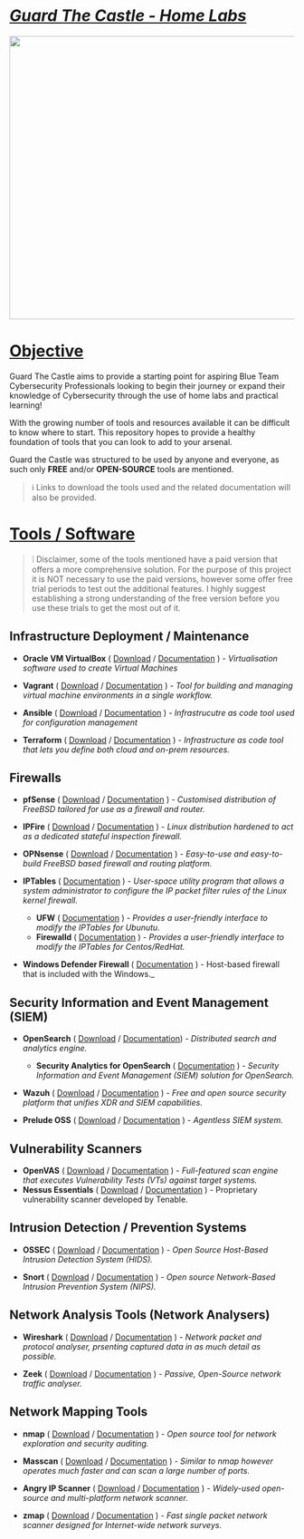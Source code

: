 # <ins> *_Guard The Castle - Home Labs_* </ins>

<p align="center">
  <img width="900" height="500" src="https://pixeljoint.com/files/icons/full/addeddragonreflection.gif">
</p>

# <ins> Objective </ins>
Guard The Castle aims to provide a starting point for aspiring Blue Team Cybersecurity Professionals looking to begin their journey or expand their knowledge of Cybersecurity through the use of home labs and practical learning!  
  
With the growing number of tools and resources available it can be difficult to know where to start. This repository hopes to provide a healthy foundation of tools that you can look to add to your arsenal.   
  
Guard the Castle was structured to be used by anyone and everyone, as such only **FREE** and/or **OPEN-SOURCE** tools are mentioned. 

> :information_source:  Links to download the tools used and the related documentation will also be provided.

# <ins> Tools / Software </ins>
> :grey_exclamation: Disclaimer, some of the tools mentioned have a paid version that offers a more comprehensive solution. For the purpose of this project it is NOT necessary to use the paid versions, however some offer free trial periods to test out the additional features. I highly suggest establishing a strong understanding of the free version before you use these trials to get the most out of it.

## Infrastructure Deployment / Maintenance

- **Oracle VM VirtualBox** ( [Download](https://www.virtualbox.org/wiki/Downloads) / [Documentation](https://www.virtualbox.org/wiki/Documentation) ) - _Virtualisation software used to create Virtual Machines_
  
- **Vagrant** ( [Download](https://developer.hashicorp.com/vagrant/install?product_intent=vagrant) / [Documentation](https://developer.hashicorp.com/vagrant/docs) ) - _Tool for building and managing virtual machine environments in a single workflow._
  
- **Ansible** ( [Download](https://docs.ansible.com/ansible/latest/installation_guide/intro_installation.html) / [Documentation](https://docs.ansible.com/users.html) ) - _Infrastrucutre as code tool used for configuration management_

- **Terraform** ( [Download](https://developer.hashicorp.com/terraform/install?product_intent=terraform) / [Documentation](https://developer.hashicorp.com/terraform/docs) ) - _Infrastructure as code tool that lets you define both cloud and on-prem resources._
  
## Firewalls

- **pfSense** ( [Download](https://www.pfsense.org/download/) / [Documentation](https://docs.netgate.com/pfsense/en/latest/?_gl=1*jffkzm*_gcl_au*MjEyMzA0MTk5LjE3MjU1MDQwOTk.*_ga*OTkxOTIyMDk4LjE3MjU1MDQwOTk.*_ga_TM99KBGXCB*MTcyNTUwNDA5OS4xLjEuMTcyNTUwNDE0NS4xNC4wLjA.) ) - _Customised distribution of FreeBSD tailored for use as a firewall and router._
  
- **IPFire** ( [Download](https://www.ipfire.org/downloads/ipfire-2.29-core187) / [Documentation](https://www.ipfire.org/docs) ) - _Linux distribution hardened to act as a dedicated stateful inspection firewall._
  
- **OPNsense** ( [Download](https://opnsense.org/download/) / [Documentation](https://docs.opnsense.org/) ) - _Easy-to-use and easy-to-build FreeBSD based firewall and routing platform._
  
- **IPTables** ( [Documentation](https://linux.die.net/man/8/iptables) ) - _User-space utility program that allows a system administrator to configure the IP packet filter rules of the Linux kernel firewall._
  - **UFW** ( [Documentation](https://help.ubuntu.com/community/UFW) ) - _Provides a user-friendly interface to modify the IPTables for Ubunutu._
  - **Firewalld** ( [Documentation](https://firewalld.org/documentation/) ) - _Provides a user-friendly interface to modify the IPTables for Centos/RedHat._
    
- **Windows Defender Firewall** ( [Documentation](https://learn.microsoft.com/en-us/windows/security/operating-system-security/network-security/windows-firewall/) ) - Host-based firewall that is included with the Windows._

## Security Information and Event Management (SIEM)

- **OpenSearch** ( [Download](https://opensearch.org/downloads.html) / [Documentation](https://opensearch.org/docs/latest/)) - _Distributed search and analytics engine._
  - **Security Analytics for OpenSearch** ( [Documentation](https://github.com/opensearch-project/security-analytics/tree/main) ) - _Security Information and Event Management (SIEM) solution for OpenSearch._

- **Wazuh** ( [Download](https://wazuh.com/install/) / [Documentation](https://documentation.wazuh.com/current/index.html) ) - _Free and open source security platform that unifies XDR and SIEM capabilities._

- **Prelude OSS** ( [Download](https://www.prelude-siem.org/projects/prelude/files) / [Documentation](https://www.prelude-siem.org/projects/prelude/wiki) ) - _Agentless SIEM system._

## Vulnerability Scanners

- **OpenVAS** ( [Download](https://github.com/greenbone/openvas-scanner) / [Documentation](https://greenbone.github.io/docs/latest/) ) - _Full-featured scan engine that executes Vulnerability Tests (VTs) against target systems._
- **Nessus Essentials** ( [Download](https://www.tenable.com/products/nessus/nessus-essentials) / [Documentation](https://docs.tenable.com/Nessus.htm) ) - Proprietary vulnerability scanner developed by Tenable.


## Intrusion Detection / Prevention Systems

- **OSSEC** ( [Download](https://www.ossec.net/ossec-downloads/) / [Documentation](https://www.ossec.net/docs/) ) - _Open Source Host-Based Intrusion Detection System (HIDS)._

- **Snort** ( [Download](https://www.snort.org/downloads) / [Documentation](https://www.snort.org/documents) ) - _Open source Network-Based Intrusion Prevention System (NIPS)._

## Network Analysis Tools (Network Analysers)

- **Wireshark** ( [Download](https://www.wireshark.org/download.html) / [Documentation](https://www.wireshark.org/docs/wsug_html_chunked/index.html) ) - _Network packet and protocol analyser, prsenting captured data in as much detail as possible._

- **Zeek** ( [Download](https://zeek.org/get-zeek/) / [Documentation](https://docs.zeek.org/en/master/index.html) ) - _Passive, Open-Source network traffic analyser._

## Network Mapping Tools 


- **nmap** ( [Download](https://nmap.org/download) / [Documentation](https://nmap.org/docs.html) ) - _Open source tool for network exploration and security auditing._

- **Masscan** ( [Download](https://www.kali.org/tools/masscan/#masscan) / [Documentation](https://www.kali.org/tools/masscan/) ) - _Similar to nmap however operates much faster and can scan a large number of ports._

- **Angry IP Scanner** ( [Download](https://angryip.org/download/#windows) / [Documentation](https://angryip.org/documentation/#google_vignette) ) - _Widely-used open-source and multi-platform network scanner._

- **zmap** ( [Download](https://github.com/zmap/zmap?tab=readme-ov-file) / [Documentation](https://github.com/zmap/zmap/wiki/Getting-Started-Guide) ) - _Fast single packet network scanner designed for Internet-wide network surveys._

